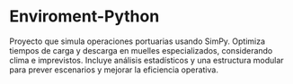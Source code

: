 # Enviroment-Python
Proyecto que simula operaciones portuarias usando SimPy. Optimiza tiempos de carga y descarga en muelles especializados, considerando clima e imprevistos. Incluye análisis estadísticos y una estructura modular para prever escenarios y mejorar la eficiencia operativa.
